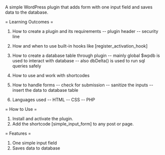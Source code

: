 A simple WordPress plugin that adds form with one input field and saves data to the database.

= Learning Outcomes =

1. How to create a plugin and its requirements
   -- plugin header
   -- security line

2. How and when to use built-in hooks like [register_activation_hook]

3. How to create a database table through plugin
   -- mainly global $wpdb is used to interact with database
   -- also dbDelta() is used to run sql queries safely

4. How to use and work with shortcodes

5. How to handle forms
   -- check for submission
   -- sanitize the inputs
   -- insert the data to database table 

6. Languages used
   -- HTML
   -- CSS
   -- PHP


= How to Use =

1. Install and activate the plugin.
2. Add the shortcode [simple_input_form] to any post or page.

= Features =

1. One simple input field  
2. Saves data to database    
